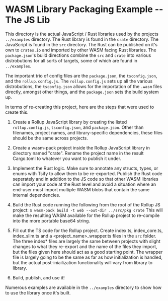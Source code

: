 # WASM Library Packaging Example -- The JS Lib
This directory is the actual JavaScript / Rust libraries used by the projects `../examples` directory. The Rust library is found in the `crate` directory. The JavaScript is found in the `src` directory. The Rust can be published on it's own to `crates.io` and imported by other WASM facing Rust libraries. The `package.json`'s build directions combine the `src` and `crate` into various distrobutions for all sorts of targets, some of which are found in `../examples`.

The important trio of config files are the `package.json`, the `tsconfig.json`, and the `rollup.config.js`. The `rollup.config.js` sets up all the various distrobutions, the `tsconfig.json` allows for the importation of the `.wasm` files directly, amongst other things, and the `package.json` sets the build system up.

In terms of re-creating this project, here are the steps that were used to create this.

1) Create a Rollup JavaScript library by creating the listed `rollup.config.js`, `tsconfig.json`, and `package.json`. Other than filenames, project names, and library-specific dependencies, these files should be the same across projects.

2) Create a wasm-pack project inside the Rollup JavaScript library in directory named "crate". Rename the project name in the result Cargo.toml to whatever you want to publish it under.

3) Implement the Rust logic. Make sure to annotate any structs, types, or enums with Tsify to allow them to be re-exported. Publish the Rust code seperately and in addition to the JS code so that other WASM libraries can import your code at the Rust level and avoid a situation where an end-user must import multiple WASM blobs that contain the same internal dependencies.

4) Build the Rust code running the following from the root of the Rollup JS project: `$ wasm-pack build -t web --out-dir ../src/pkg crate` This will make the resulting WASM available for the Rollup project to re-compile into the more portable base64 string.

5) Fill out the TS code for the Rollup project. Create index.ts, index_core.ts, index_slim.ts and a <project_name>_wrapper.ts files in the `src` folder. The three index* files are largely the same between projects with slight changes to what they re-export and the name of the files they import, but the files given here should act as a good starting point. The wrapper file is largely going to be the same as far as how initialization is handled, but the actual post-iniailization functionality will vary from library to library.

6) Build, publish, and use it!

Numerous examples are available in the `../examples` directory to show how to use the library once it's built.
